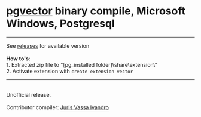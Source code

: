 # [pgvector](https://github.com/pgvector/pgvector) binary compile, Microsoft Windows, Postgresql
<hr>
See <a href="https://github.com/andreiramani/pgvector_pgsql_windows/releases">releases</a> for available version
<br><br>
<b>How to's</b>:
<br>
1. Extracted zip file to "[pg_installed folder]\share\extension\"<br>
2. Activate extension with <code>create extension vector</code>
<br>
<hr>
<br>
Unofficial release.
<br><br>
Contributor compiler: <a href="https://github.com/vjivandro">Juris Vassa Ivandro</a>
